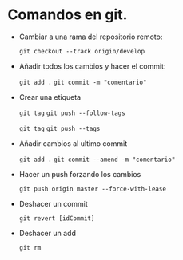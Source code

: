 # Comandos en git.
- Cambiar a una rama del repositorio remoto: 

  `git checkout --track origin/develop`


- Añadir todos los cambios y hacer el commit: 

  `git add .` `git commit -m "comentario"`
  
- Crear una etiqueta

  `git tag` `git push --follow-tags`
  
  `git tag` `git push --tags`
   
- Añadir cambios al ultimo commit

  `git add .` `git commit --amend -m "comentario"`
  
- Hacer un push forzando los cambios

  `git push origin master --force-with-lease`

- Deshacer un commit

  `git revert [idCommit]`
  
- Deshacer un add

  `git rm`

